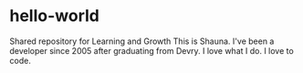 # hello-world
Shared repository for Learning and Growth
This is Shauna. I've been a developer since 2005 after graduating from Devry.
I love what I do. I love to code.
